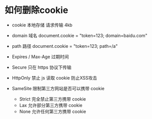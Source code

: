 # 如何删除cookie

- cookie 本地存储 请求传输  4kb
- domain 域名
  document.cookie = "token=123; domain=baidu.com"
- path 路径
  document.cookie = "token=123; path=/a"
- Expires / Max-Age 过期时间

- Secure 只在 https 协议下传输
- HttpOnly 禁止 js 读取 cookie 防止XSS攻击
- SameSite 限制第三方网站是否可以携带 cookie
  - Strict 完全禁止第三方携带 cookie
  - Lax 允许部分第三方携带 cookie
  - None 允许任何第三方携带 cookie